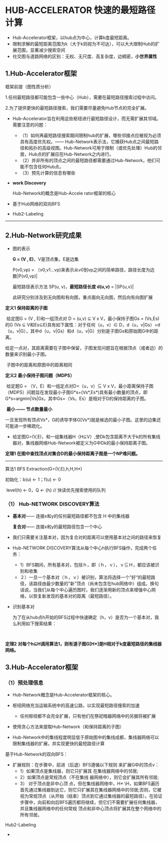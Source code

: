 # HUB-ACCELERATOR 快速的最短路径计算

- Hub-Accelerator框架，以hub点为中心，计算k度最短距离。
- 限制求解的最短距离范围为k（大于k则视为不可达），可以大大限制Hub的扩展范围，显著减少搜索空间
- 社交图与道路网络的区别：无权、无尺度、高复杂度，边稠密，**小世界属性**

## 1.Hub-Accelerator框架

框架前提（图性质分析）

​	1.任何最短路径都可能包含一些中心（Hub），需要在最短路径搜索过程中访问。

​	2.为了提供更快的最短路径搜索，我们需要尽量避免Hub节点的完全扩展。

- Hub-Accelerator旨在利用这些枢纽进行最短路径设计，而无需扩展其邻域。需要注意的问题：
  - （1）如何再最短路径搜索期间限制hub的扩展，哪些邻接点应被视为必须具有高度优先权。—— Hub-Network表示法，它捕获Hub点之间最短路径和拓扑的高级视图。Hub-Network可用于限制（或优先处理）Hub的邻居，Hub点的扩展应在Hub-Network之内进行。
  - （2）并非所有的顶点之间的最短路径都需要通过Hub-Network，他们可能不包含任何Hub点。
  - （3）预先计算的信息有哪些

- **work Discovery**

  Hub-Network的概念是Hub-Accele rator框架的核心

- 基于Hub网络的双向BFS
- Hub2-Labeling

----

## 2.Hub-Network研究成果

- 图的表示

  **G = (V , E)**，V是顶点集，E是边集

  P(v0,vp) = （v0,v1...vp)来表示从v0到vp之间的简单路径，路径长度为边数|P(v0,vp)|

  最短路径表示方法 SP(u, v)，**最短路径长度 d(u,v)** = |SP{u,v}|

  此研究分别涉及到无向图和有向图，重点面向无向图，然后向有向图扩展  

**定义1 保持距离的子图**

​	给定图G = (V , E)和一组顶点对 D = (u,v) ⊆ V x V，最小保持子图Gs = (Vs,Es)的G (Vs ⊆ V和Es⊆E)具有如下属性：对于任何（u，v）∈ D，d（u，v|Gs）=d（u，v|G），其中d（u，v|Gs）和d（u，v|G）分别是子图Gs和原始图G中的距离。

​	给定一点对，其距离需要在子图中保留，子图发现问题旨在根据顶点（或者边）的数量来识别最小子图。

​	子图中的距离和原图中的距离相同

**定义2 最小保持子图问题（MDPS）**

​	给定题G = （V，E）和一组定点对D=（u，v）⊆ V x V，最小距离保持子图（MDPS）问题旨在发现最小子图G\*s=(Vs\*,Es\*)具有最小数量的顶点，即G\*s=argmin|Vs|Gs，其中Gs=（Vs，Es）是相对于D的保持距离的子图。

​	**最小 —— 节点数量最小**

​	一旦发现所有顶点Vs\*，G的诱导字体G[Vs\*]就是候选的最小子图。这里的边集还可能进一步稀疏化。

- 给定图G=(V,E)，和一组集线器H（H⊆V）,使Dk包含距离不大于k的所有集线器对，集线器网络Hub-Network被定义为G中Dk的最小保持距离子图。

**定理1 在图中查找顶点对集合D的最小保持距离子图是一个NP难问题。**



---

算法1 BFS Extraction(G=(V,E),h,H,H*)

初始化：b(u) ← 1；f(u) ← 0

​				level(h) ← 0，Q ← {h} // 快读优先搜索使用的队列

### （1） Hub-NETWORK DISCOVERY算法

- **基本对**—— 连接x和y的任何最短路径都不包含 H 中的集线器

  **复合对**—— 连接x和y的最短路径包含一个中心

- 我们只需要关注基本对，因为复合对的距离可以使用基本对之间的路径来恢复
- Hub-NETWORK DISCOVERY算法从每个中心h执行BFS操作，完成两个任务：
  - 1）BFS期间，所有基本对，包括ｈ，即（ｈ，ｖ），ｖ⊆Ｈ，都应该被识别和收集
  - ２）一旦一个基本对（ｈ，ｖ）被识别，算法将选择一个”好“的最短路径，该路径由最少数量的”新“顶点（尚未包含在hub网络中）组成。换句话说，当我们从每个中心遍历图时，我们逐渐用新的顶点来增强中心网络，以恢复新发现的基本对的距离（最短路径）。
  
- 识别基本对

  为了在从hub点h开始的BFS过程中快速确定（h，v）是否为一个基本对，我么利用如下搜索结果：

  ​	

**定理2 对每个h⊆H调用算法1，则有道子图G[H\*]是H相对于k度最短路径的集线器网络。**











## 3.Hub-Accelerator框架

### （1）预处理信息

- Hub-Network概念是Hub-Accelerator框架的核心。

- 枢纽网络充当运输系统中的高速公路，以实现最短路径搜索的加速
  - 任何枢纽都不会完全扩展，只有他们在祭祀暗器网络中的另据将被扩展
- 使用贪心方法来提取Hub-Network（和保持距离的子图）
- Hub-Network中的集线程度明显低于原始图中的集线成都，集线器网络可以限制集线器的扩展，并实现更快的最短路径计算

基于Hub-Network的双向BFS：

- 扩展规则：在步骤中，前进（后退）BFS遵循以下规则 来扩展G中的顶点v：
  - 1）如果顶点是集线器，则它只扩展其 在集线器网络中的邻居;
  - 2）如果顶点是常规顶点（不在集线 器网络中），则它会扩展其所有邻居;
  - 3） 对于顶点是非中心顶 点，但在集线器网络中，H* \H，如果BFS遍历首先通过集线器到达它，则它只扩展其在集线器网络中的邻居;否则，它被 视为常规顶点（从开始（结束）顶点到它通过集线器的最短路径）。在验证步骤中，向前和向后BFS遍历都将继续，但它们不需要扩展任何集线器，并且集线器网络中的任何常规 顶点和非中心顶点将扩展其在整个网络中的所有邻居。

Hub2-Labeling

- 

